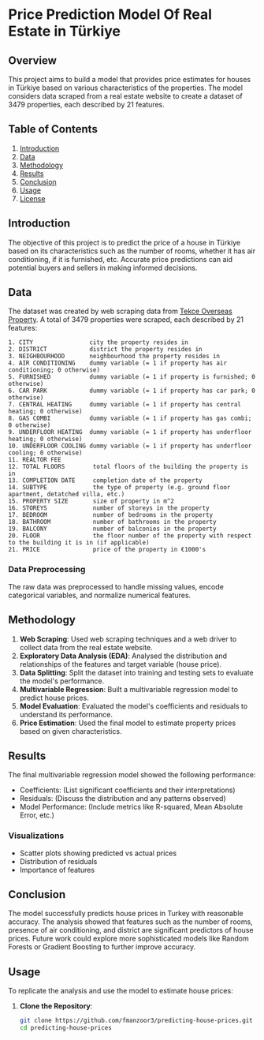 # Price Prediction Model Of Real Estate in Türkiye

## Overview
This project aims to build a model that provides price estimates for houses in Türkiye based on various characteristics of the properties. The model considers data scraped from a real estate website to create a dataset of 3479 properties, each described by 21 features.

## Table of Contents
1. [Introduction](#introduction)
2. [Data](#data)
3. [Methodology](#methodology)
4. [Results](#results)
5. [Conclusion](#conclusion)
6. [Usage](#usage)
7. [License](#license)

## Introduction
The objective of this project is to predict the price of a house in Türkiye based on its characteristics such as the number of rooms, whether it has air conditioning, if it is furnished, etc. Accurate price predictions can aid potential buyers and sellers in making informed decisions.

## Data
The dataset was created by web scraping data from [Tekce Overseas Property](https://tekce.com/property-turkiye). A total of 3479 properties were scraped, each described by 21 features:

    1. CITY                city the property resides in
    2. DISTRICT            district the property resides in
    3. NEIGHBOURHOOD       neighbourhood the property resides in
    4. AIR CONDITIONING    dummy variable (= 1 if property has air conditioning; 0 otherwise)
    5. FURNISHED           dummy variable (= 1 if property is furnished; 0 otherwise)
    6. CAR PARK            dummy variable (= 1 if property has car park; 0 otherwise)
    7. CENTRAL HEATING     dummy variable (= 1 if property has central heating; 0 otherwise)
    8. GAS COMBI           dummy variable (= 1 if property has gas combi; 0 otherwise)
    9. UNDERFLOOR HEATING  dummy variable (= 1 if property has underfloor heating; 0 otherwise)
    10. UNDERFLOOR COOLING dummy variable (= 1 if property has underfloor cooling; 0 otherwise)
    11. REALTOR FEE         
    12. TOTAL FLOORS        total floors of the building the property is in
    13. COMPLETION DATE     completion date of the property
    14. SUBTYPE             the type of property (e.g. ground floor apartment, detatched villa, etc.)
    15. PROPERTY SIZE       size of property in m^2
    16. STOREYS             number of storeys in the property
    17. BEDROOM             number of bedrooms in the property
    18. BATHROOM            number of bathrooms in the property
    19. BALCONY             number of balconies in the property
    20. FLOOR               the floor number of the property with respect to the building it is in (if applicable)
    21. PRICE               price of the property in €1000's

### Data Preprocessing
The raw data was preprocessed to handle missing values, encode categorical variables, and normalize numerical features.

## Methodology
1. **Web Scraping**: Used web scraping techniques and a web driver to collect data from the real estate website.
2. **Exploratory Data Analysis (EDA)**: Analysed the distribution and relationships of the features and target variable (house price).
3. **Data Splitting**: Split the dataset into training and testing sets to evaluate the model's performance.
4. **Multivariable Regression**: Built a multivariable regression model to predict house prices.
5. **Model Evaluation**: Evaluated the model's coefficients and residuals to understand its performance.
6. **Price Estimation**: Used the final model to estimate property prices based on given characteristics.

## Results
The final multivariable regression model showed the following performance:
- Coefficients: (List significant coefficients and their interpretations)
- Residuals: (Discuss the distribution and any patterns observed)
- Model Performance: (Include metrics like R-squared, Mean Absolute Error, etc.)

### Visualizations
- Scatter plots showing predicted vs actual prices
- Distribution of residuals
- Importance of features

## Conclusion
The model successfully predicts house prices in Turkey with reasonable accuracy. The analysis showed that features such as the number of rooms, presence of air conditioning, and district are significant predictors of house prices. Future work could explore more sophisticated models like Random Forests or Gradient Boosting to further improve accuracy.

## Usage
To replicate the analysis and use the model to estimate house prices:

1. **Clone the Repository**:
   ```bash
   git clone https://github.com/fmanzoor3/predicting-house-prices.git
   cd predicting-house-prices
